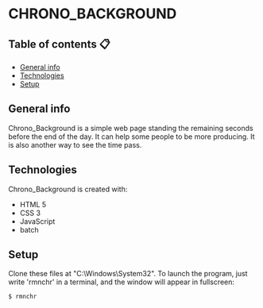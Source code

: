 # CHRONO_BACKGROUND

## Table of contents :clipboard:
* [General info](#general-info)
* [Technologies](#technologies)
* [Setup](#setup)

## General info
Chrono_Background is a simple web page standing the remaining seconds before the end of the day. It can help some people to be more producing. It is also another way to see the time pass.
	
## Technologies
Chrono_Background is created with:
* HTML 5 
* CSS 3
* JavaScript
* batch
	
## Setup
Clone these files at "C:\Windows\System32\".
To launch the program, just write 'rmnchr' in a terminal, and the window will appear in fullscreen:
```bat
$ rmnchr
```
